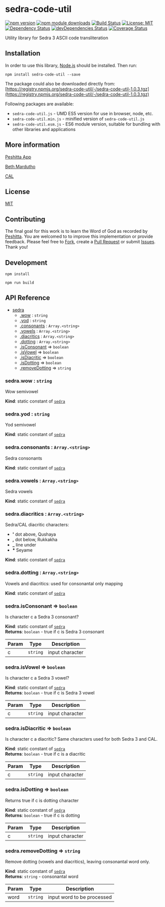 # sedra-code-util

[![npm version](https://badge.fury.io/js/sedra-code-util.svg)](https://badge.fury.io/js/sedra-code-util)
[![npm module downloads](http://img.shields.io/npm/dt/sedra-code-util.svg)](https://www.npmjs.org/package/sedra-code-util)
[![Build Status](https://travis-ci.org/peshitta/sedra-code-util.svg?branch=master)](https://travis-ci.org/peshitta/sedra-code-util)
[![License: MIT](https://img.shields.io/badge/License-MIT-yellow.svg)](https://github.com/peshitta/sedra-code-util/blob/master/LICENSE)
[![Dependency Status](https://david-dm.org/peshitta/sedra-code-util.svg)](https://david-dm.org/peshitta/sedra-code-util)
[![devDependencies Status](https://david-dm.org/peshitta/sedra-code-util/dev-status.svg)](https://david-dm.org/peshitta/sedra-code-util?type=dev)
[![Coverage Status](https://coveralls.io/repos/github/peshitta/sedra-code-util/badge.svg?branch=master)](https://coveralls.io/github/peshitta/sedra-code-util?branch=master)

Utility library for Sedra 3 ASCII code transliteration

## Installation

In order to use this library, [Node.js](https://nodejs.org) should be installed. 
Then run:
```
npm install sedra-code-util --save
```
The package could also be downloaded directly from:
[https://registry.npmjs.org/sedra-code-util/-/sedra-code-util-1.0.3.tgz](https://registry.npmjs.org/sedra-code-util/-/sedra-code-util-1.0.3.tgz)

Following packages are available:
* `sedra-code-util.js` - UMD ES5 version for use in browser, node, etc.
* `sedra-code-util.min.js` - minified version of `sedra-code-util.js`
* `sedra-code-util.esm.js` - ES6 module version, suitable for bundling with
other libraries and applications

## More information

[Peshitta App](https://peshitta.github.io)

[Beth Mardutho](https://sedra.bethmardutho.org/about/fonts)

[CAL](http://cal1.cn.huc.edu/searching/fullbrowser.html)

## License

[MIT](https://github.com/peshitta/sedra-code-util/blob/master/LICENSE)

## Contributing

The final goal for this work is to learn the Word of God as recorded by
[Peshitta](https://en.wikipedia.org/wiki/Peshitta).
You are welcomed to to improve this implementation or provide feedback. Please
feel free to [Fork](https://help.github.com/articles/fork-a-repo/), create a
[Pull Request](https://help.github.com/articles/about-pull-requests/) or
submit [Issues](https://github.com/peshitta/sedra-code-util/issues).
Thank you!

## Development

```
npm install
```
```
npm run build
```

## API Reference

* [sedra](#module_sedra)
    * [.wow](#module_sedra.wow) : <code>string</code>
    * [.yod](#module_sedra.yod) : <code>string</code>
    * [.consonants](#module_sedra.consonants) : <code>Array.&lt;string&gt;</code>
    * [.vowels](#module_sedra.vowels) : <code>Array.&lt;string&gt;</code>
    * [.diacritics](#module_sedra.diacritics) : <code>Array.&lt;string&gt;</code>
    * [.dotting](#module_sedra.dotting) : <code>Array.&lt;string&gt;</code>
    * [.isConsonant](#module_sedra.isConsonant) ⇒ <code>boolean</code>
    * [.isVowel](#module_sedra.isVowel) ⇒ <code>boolean</code>
    * [.isDiacritic](#module_sedra.isDiacritic) ⇒ <code>boolean</code>
    * [.isDotting](#module_sedra.isDotting) ⇒ <code>boolean</code>
    * [.removeDotting](#module_sedra.removeDotting) ⇒ <code>string</code>

<a name="module_sedra.wow"></a>

### sedra.wow : <code>string</code>
Wow semivowel

**Kind**: static constant of [<code>sedra</code>](#module_sedra)  
<a name="module_sedra.yod"></a>

### sedra.yod : <code>string</code>
Yod semivowel

**Kind**: static constant of [<code>sedra</code>](#module_sedra)  
<a name="module_sedra.consonants"></a>

### sedra.consonants : <code>Array.&lt;string&gt;</code>
Sedra consonants

**Kind**: static constant of [<code>sedra</code>](#module_sedra)  
<a name="module_sedra.vowels"></a>

### sedra.vowels : <code>Array.&lt;string&gt;</code>
Sedra vowels

**Kind**: static constant of [<code>sedra</code>](#module_sedra)  
<a name="module_sedra.diacritics"></a>

### sedra.diacritics : <code>Array.&lt;string&gt;</code>
Sedra/CAL diacritic characters:
* __'__ dot above, Qushaya
* __,__ dot below, Rukkakha
* **_** line under
* __*__ Seyame

**Kind**: static constant of [<code>sedra</code>](#module_sedra)  
<a name="module_sedra.dotting"></a>

### sedra.dotting : <code>Array.&lt;string&gt;</code>
Vowels and diacritics: used for consonantal only mapping

**Kind**: static constant of [<code>sedra</code>](#module_sedra)  
<a name="module_sedra.isConsonant"></a>

### sedra.isConsonant ⇒ <code>boolean</code>
Is character c a Sedra 3 consonant?

**Kind**: static constant of [<code>sedra</code>](#module_sedra)  
**Returns**: <code>boolean</code> - true if c is Sedra 3 consonant  

| Param | Type | Description |
| --- | --- | --- |
| c | <code>string</code> | input character |

<a name="module_sedra.isVowel"></a>

### sedra.isVowel ⇒ <code>boolean</code>
Is character c a Sedra 3 vowel?

**Kind**: static constant of [<code>sedra</code>](#module_sedra)  
**Returns**: <code>boolean</code> - true if c is Sedra 3 vowel  

| Param | Type | Description |
| --- | --- | --- |
| c | <code>string</code> | input character |

<a name="module_sedra.isDiacritic"></a>

### sedra.isDiacritic ⇒ <code>boolean</code>
Is character c a diacritic? Same characters used for both Sedra 3 and CAL.

**Kind**: static constant of [<code>sedra</code>](#module_sedra)  
**Returns**: <code>boolean</code> - true if c is a diacritic  

| Param | Type | Description |
| --- | --- | --- |
| c | <code>string</code> | input character |

<a name="module_sedra.isDotting"></a>

### sedra.isDotting ⇒ <code>boolean</code>
Returns true if c is dotting character

**Kind**: static constant of [<code>sedra</code>](#module_sedra)  
**Returns**: <code>boolean</code> - true if c is dotting  

| Param | Type | Description |
| --- | --- | --- |
| c | <code>string</code> | input character |

<a name="module_sedra.removeDotting"></a>

### sedra.removeDotting ⇒ <code>string</code>
Remove dotting (vowels and diacritics), leaving consonantal word only.

**Kind**: static constant of [<code>sedra</code>](#module_sedra)  
**Returns**: <code>string</code> - consonantal word  

| Param | Type | Description |
| --- | --- | --- |
| word | <code>string</code> | input word to be processed |

